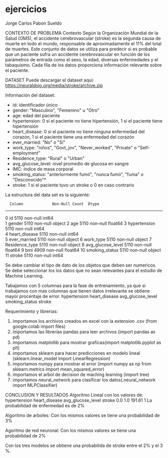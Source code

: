 # ejercicios
Jorge Carlos Pabon Sueldo

CONTEXTO DE PROBLEMA
Contexto
Según la Organización Mundial de la Salud (OMS), el accidente cerebrovascular (stroke) es la segunda causa de muerte en todo el mundo, 
responsable de aproximadamente el 11% del total de muertes. Este conjunto de datos se utiliza para predecir si es probable que un paciente sufra un 
accidente cerebrovascular en función de los parámetros de entrada como el sexo, la edad, diversas enfermedades y el tabaquismo. 
Cada fila de los datos proporciona información relevante sobre el paciente.

DATASET
Puede descargar el dataset aqui: https://neuraldojo.org/media/stroke/archive.zip

Información del dataset:
- id: identificador único
- gender: "Masculino", "Femenino" u "Otro"
- age: edad del paciente
- hypertension: 0 si el paciente no tiene hipertensión, 1 si el paciente tiene hipertensión
- heart_disease: 0 si el paciente no tiene ninguna enfermedad del corazón, 1 si el paciente tiene una enfermedad del corazón
- ever_married: "No" o "Sí"
- work_type: "niños", "Govt_jov", "Never_worked", "Private" o "Self-employment"
- Residence_type: "Rural" o "Urban"
- avg_glucose_level: nivel promedio de glucosa en sangre
- IMC: índice de masa corporal
- smoking_status: "anteriormente fumó", "nunca fumó", "fuma" o "Desconocido"*
- stroke: 1 si el paciente tuvo un stroke o 0 en caso contrario

La estructura del data set es la siguiente:

      Column             Non-Null Count  Dtype  
---  ------             --------------  -----  
 0   id                 5110 non-null   int64  
 1   gender             5110 non-null   object 
 2   age                5110 non-null   float64
 3   hypertension       5110 non-null   int64  
 4   heart_disease      5110 non-null   int64  
 5   ever_married       5110 non-null   object 
 6   work_type          5110 non-null   object 
 7   Residence_type     5110 non-null   object 
 8   avg_glucose_level  5110 non-null   float64
 9   bmi                4909 non-null   float64
 10  smoking_status     5110 non-null   object 
 11  stroke             5110 non-null   int64 


Se debe cambiar el tipo de dato de los objetos que deben ser numericos. 
Se debe seleccionar los los datos que no sean relevantes para el estudio de Machine Learning.

Tabajamos con 5 columnas para la fase de entrenamiento, ya que si trabajamos con mas columnas que tienen datos irrelevante se obtiene mayor procentaje de error.
hypertension
heart_disease
avg_glucose_level
smoking_status
stroke

Requerimiento y librerias:
1. importamos los archivos creados en excel con la extension .csv (from  google.colab import files)
2. importamos las librerias pandas para leer archivos (import pandas as pd)
3. importamos matplotlib para mostrar graficas(import matplotlib.pyplot as plt)
4. importamos sklearn para hacer predicciones en modelo lineal (sklearn.linear_model import LinearRegression)
5. importamos numpy para mostrar el error (import numpy as np from sklearn.metrics import mean_squared_error)
6. importamos el arbol de decision de maching learning (import tree)
7. importamos neural_network  para clasificar los datos(.neural_network import MLPClassifier)

CONCLUSION Y RESULTADOS
Algoritmo Lineal
con los valores de:
hypertension	heart_disease	avg_glucose_level	stroke
0.0		1.0			191.61		1
La probabilidad de enfermedad es de 2%

Algoritmo de arboles:
Con los mismos valores se tiene una probabilidad de 3%

Agoritmo de red neuronal:
Con los mismos valores se tiene una probabilidad de 2%

Con los tres modelos se obtiene una probabilida de stroke entre el 2% y el 3 %.
